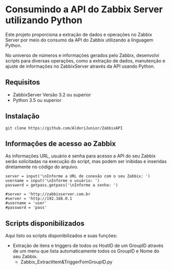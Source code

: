 # Consumindo a API do Zabbix Server utilizando Python

Este projeto proporciona a extração de dados e operações no Zabbix Server por meio do consumo da API do Zabbix utilizando a linguagem Python.

No universo de números e informações gerados pelo Zabbix, desenvolvi scripts para diversas operações, como a extração de dados, manutenção e ajuste de informações no ZabbixServer através da API usando Python.

## Requisitos

- ZabbixServer Versão 3.2 ou superior
- Python 3.5 ou superior

## Instalação
```
git clone https://github.com/AldoriJunior/ZabbixAPI
```

## Informações de acesso ao Zabbix

As informações URL, usuário e senha para acesso a API do seu Zabbix serão solicitadas na execução do script, mas podem ser inibidas e inseridas diretamente no código do arquivo.
```
server = input('\nInforme a URL de conexão com o seu Zabbix: ')
username = input('\nInforme o usuário: ')
password = getpass.getpass('\nInforme a senha: ')

#server = 'http://zabbixserver.com.br
#server = 'http://192.168.0.1
#username = 'user'
#password = 'pass'
```

## Scripts disponibilizados

Aqui listo os scripts disponibilizados e suas funções:

- Extração de itens e triggers de todos os HostID de um GroupID através de um menu que lista automaticamente todos os GroupID e Nome do seu Zabbix.
  - Zabbix_ExtractItem&TriggerFomGroupID.py


